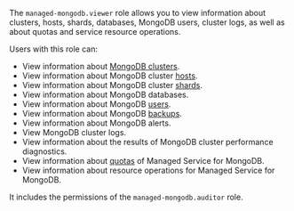 The `managed-mongodb.viewer` role allows you to view information about clusters, hosts, shards, databases, MongoDB users, cluster logs, as well as about quotas and service resource operations.

Users with this role can:
* View information about [MongoDB clusters](../../managed-mongodb/concepts/index.md).
* View information about MongoDB cluster [hosts](../../managed-mongodb/concepts/instance-types.md).
* View information about MongoDB cluster [shards](../../managed-mongodb/concepts/sharding.md).
* View information about MongoDB databases.
* View information about MongoDB [users](../../managed-mongodb/concepts/users-and-roles.md).
* View information about MongoDB [backups](../../managed-mongodb/concepts/backup.md).
* View information about MongoDB alerts.
* View MongoDB cluster logs.
* View information about the results of MongoDB cluster performance diagnostics.
* View information about [quotas](../../managed-mongodb/concepts/limits.md#mmg-quotas) of Managed Service for MongoDB.
* View information about resource operations for Managed Service for MongoDB.

It includes the permissions of the `managed-mongodb.auditor` role.